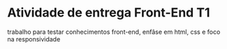 # Atividade de entrega Front-End T1
trabalho para testar conhecimentos front-end, enfâse em html, css e foco na responsividade
